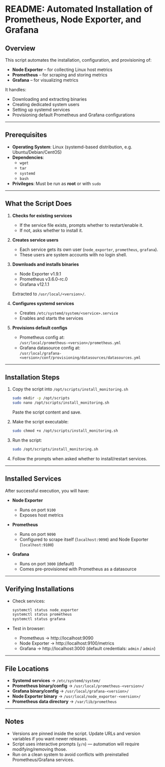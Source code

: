 
# README: Automated Installation of Prometheus, Node Exporter, and Grafana

## Overview
This script automates the installation, configuration, and provisioning of:
- **Node Exporter** – for collecting Linux host metrics  
- **Prometheus** – for scraping and storing metrics  
- **Grafana** – for visualizing metrics  

It handles:
- Downloading and extracting binaries  
- Creating dedicated system users  
- Setting up systemd services  
- Provisioning default Prometheus and Grafana configurations  

---

## Prerequisites
- **Operating System**: Linux (systemd-based distribution, e.g. Ubuntu/Debian/CentOS)  
- **Dependencies**:  
  - `wget`  
  - `tar`  
  - `systemd`  
  - `bash`  
- **Privileges**: Must be run as **root** or with `sudo`  

---

## What the Script Does
1. **Checks for existing services**  
   - If the service file exists, prompts whether to restart/enable it.  
   - If not, asks whether to install it.  

2. **Creates service users**  
   - Each service gets its own user (`node_exporter`, `prometheus`, `grafana`).  
   - These users are system accounts with no login shell.  

3. **Downloads and installs binaries**  
   - Node Exporter v1.9.1  
   - Prometheus v3.6.0-rc.0  
   - Grafana v12.1.1  

   Extracted to `/usr/local/<version>/`.  

4. **Configures systemd services**  
   - Creates `/etc/systemd/system/<service>.service`  
   - Enables and starts the services  

5. **Provisions default configs**  
   - Prometheus config at:  
     `/usr/local/prometheus-<version>/prometheus.yml`  
   - Grafana datasource config at:  
     `/usr/local/grafana-<version>/conf/provisioning/datasources/datasources.yml`  

---

## Installation Steps
1. Copy the script into `/opt/scripts/install_monitoring.sh`  

   ```bash
   sudo mkdir -p /opt/scripts
   sudo nano /opt/scripts/install_monitoring.sh
   ```

   Paste the script content and save.

2. Make the script executable:

   ```bash
   sudo chmod +x /opt/scripts/install_monitoring.sh
   ```

3. Run the script:

   ```bash
   sudo /opt/scripts/install_monitoring.sh
   ```

4. Follow the prompts when asked whether to install/restart services.

---

## Installed Services
After successful execution, you will have:

- **Node Exporter**  
  - Runs on port `9100`  
  - Exposes host metrics  

- **Prometheus**  
  - Runs on port `9090`  
  - Configured to scrape itself (`localhost:9090`) and Node Exporter (`localhost:9100`)  

- **Grafana**  
  - Runs on port `3000` (default)  
  - Comes pre-provisioned with Prometheus as a datasource  

---

## Verifying Installations
- Check services:

  ```bash
  systemctl status node_exporter
  systemctl status prometheus
  systemctl status grafana
  ```

- Test in browser:
  - Prometheus → http://localhost:9090  
  - Node Exporter → http://localhost:9100/metrics  
  - Grafana → http://localhost:3000 (default credentials: `admin` / `admin`)  

---

## File Locations
- **Systemd services** → `/etc/systemd/system/`  
- **Prometheus binary/config** → `/usr/local/prometheus-<version>/`  
- **Grafana binary/config** → `/usr/local/grafana-<version>/`  
- **Node Exporter binary** → `/usr/local/node_exporter-<version>/`  
- **Prometheus data directory** → `/var/lib/prometheus`  

---

## Notes
- Versions are pinned inside the script. Update URLs and version variables if you want newer releases.  
- Script uses interactive prompts (`y/n`) — automation will require modifying/removing those.  
- Run on a clean system to avoid conflicts with preinstalled Prometheus/Grafana services.  
